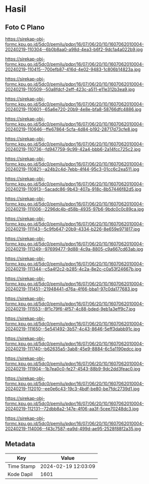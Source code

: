 # Hasil

## Foto C Plano

https://sirekap-obj-formc.kpu.go.id/5dc0/pemilu/pdpr/16/07/06/20/10/1607062010004-20240219-110304--6b0b8aa0-a98d-4ea3-b6f2-9dc1a4a022b9.jpg

https://sirekap-obj-formc.kpu.go.id/5dc0/pemilu/pdpr/16/07/06/20/10/1607062010004-20240219-110415--700efb87-416d-4e02-9483-1c806b14823a.jpg

https://sirekap-obj-formc.kpu.go.id/5dc0/pemilu/pdpr/16/07/06/20/10/1607062010004-20240219-110509--50a8fdcf-2eff-423c-a511-e11e312b3ea9.jpg

https://sirekap-obj-formc.kpu.go.id/5dc0/pemilu/pdpr/16/07/06/20/10/1607062010004-20240219-110601--65a6e720-20b9-4e8e-bfa8-58766dfc4886.jpg

https://sirekap-obj-formc.kpu.go.id/5dc0/pemilu/pdpr/16/07/06/20/10/1607062010004-20240219-110646--ffe67864-5cfa-4d84-b192-28717d73cfe8.jpg

https://sirekap-obj-formc.kpu.go.id/5dc0/pemilu/pdpr/16/07/06/20/10/1607062010004-20240219-110736--fd947759-9c99-42a4-bbb6-2a14fcc725c2.jpg

https://sirekap-obj-formc.kpu.go.id/5dc0/pemilu/pdpr/16/07/06/20/10/1607062010004-20240219-110821--a24b2c4d-7ebb-4f44-95c3-01cc6c2ea511.jpg

https://sirekap-obj-formc.kpu.go.id/5dc0/pemilu/pdpr/16/07/06/20/10/1607062010004-20240219-110913--5acadc86-9b43-407a-918c-8b57446f82d5.jpg

https://sirekap-obj-formc.kpu.go.id/5dc0/pemilu/pdpr/16/07/06/20/10/1607062010004-20240219-111006--2296dc4b-d58b-4935-97b6-9bdc0c0c89ca.jpg

https://sirekap-obj-formc.kpu.go.id/5dc0/pemilu/pdpr/16/07/06/20/10/1607062010004-20240219-111143--5c9fb647-20b9-4334-b226-8e659e971817.jpg

https://sirekap-obj-formc.kpu.go.id/5dc0/pemilu/pdpr/16/07/06/20/10/1607062010004-20240219-111249--97699477-9d88-4c9a-8805-c9a667cd63ab.jpg

https://sirekap-obj-formc.kpu.go.id/5dc0/pemilu/pdpr/16/07/06/20/10/1607062010004-20240219-111344--c5a4f2c2-b285-4c2a-8e2c-c0a53f24667b.jpg

https://sirekap-obj-formc.kpu.go.id/5dc0/pemilu/pdpr/16/07/06/20/10/1607062010004-20240219-111451--21948441-d76a-4f66-bba1-97c0da177683.jpg

https://sirekap-obj-formc.kpu.go.id/5dc0/pemilu/pdpr/16/07/06/20/10/1607062010004-20240219-111553--8f1c79f6-4f57-4c88-bded-9eb1a3eff9c7.jpg

https://sirekap-obj-formc.kpu.go.id/5dc0/pemilu/pdpr/16/07/06/20/10/1607062010004-20240219-111650--5e541492-3b57-4c43-8646-5eff3dabb91c.jpg

https://sirekap-obj-formc.kpu.go.id/5dc0/pemilu/pdpr/16/07/06/20/10/1607062010004-20240219-111740--b62635a5-3ab8-45e9-8884-6c5a1190edcc.jpg

https://sirekap-obj-formc.kpu.go.id/5dc0/pemilu/pdpr/16/07/06/20/10/1607062010004-20240219-111904--1b7ea0c0-fe27-4543-88b9-9dc2dd3feac0.jpg

https://sirekap-obj-formc.kpu.go.id/5dc0/pemilu/pdpr/16/07/06/20/10/1607062010004-20240219-112010--ee0e6c43-19c3-4bdf-be80-be7fdc2739d1.jpg

https://sirekap-obj-formc.kpu.go.id/5dc0/pemilu/pdpr/16/07/06/20/10/1607062010004-20240219-112131--72dbb8a2-147e-4f06-aa3f-5cee70248dc3.jpg

https://sirekap-obj-formc.kpu.go.id/5dc0/pemilu/pdpr/16/07/06/20/10/1607062010004-20240219-114006--f43c7587-ea9d-499d-ae95-2528f88f2a35.jpg


## Metadata

| Key        | Value               |
| ---------- | ------------------- |
| Time Stamp | 2024-02-19 12:03:09 |
| Kode Dapil | 1601                |



